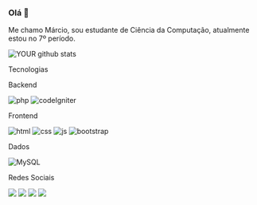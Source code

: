 

### Olá 👋
Me chamo Márcio, sou estudante de Ciência da Computação, atualmente estou no 7º período.


![YOUR github stats](https://github-readme-stats.vercel.app/api?username=marciofernandes12&show_icons=true&theme=dracula)

Tecnologias

Backend

![php](https://img.shields.io/badge/PHP-777BB4?style=for-the-badge&logo=php&logoColor=white) 
![codeIgniter](https://img.shields.io/badge/Codeigniter-EF4223?style=for-the-badge&logo=codeigniter&logoColor=white)

Frontend

![html](https://img.shields.io/badge/HTML5-E34F26?style=for-the-badge&logo=html5&logoColor=white)
![css](https://img.shields.io/badge/CSS3-1572B6?style=for-the-badge&logo=css3&logoColor=white)
![js](https://img.shields.io/badge/JavaScript-F7DF1E?style=for-the-badge&logo=javascript&logoColor=black)
![bootstrap](https://img.shields.io/badge/Bootstrap-563D7C?style=for-the-badge&logo=bootstrap&logoColor=white)

Dados

![MySQL](https://img.shields.io/badge/MySQL-00000F?style=for-the-badge&logo=mysql&logoColor=white)

Redes Sociais

[<img src="https://img.shields.io/badge/twitter-%231DA1F2.svg?&style=for-the-badge&logo=twitter&logoColor=white" />](https://twitter.com/MarciioFernand)  [<img src="https://img.shields.io/badge/linkedin-%230077B5.svg?&style=for-the-badge&logo=linkedin&logoColor=white" />](https://www.linkedin.com/in/márcio-fernandes11/) [<img src = "https://img.shields.io/badge/instagram-%23E4405F.svg?&style=for-the-badge&logo=instagram&logoColor=white">](https://www.instagram.com/marciiofernandes/) [<img src = "https://img.shields.io/badge/facebook-%231877F2.svg?&style=for-the-badge&logo=facebook&logoColor=white">](https://www.facebook.com/m.fernanddes2)
